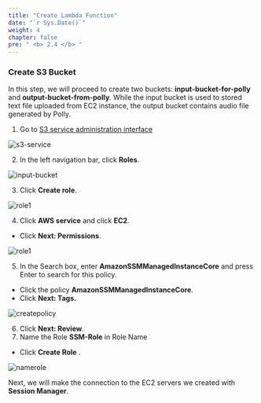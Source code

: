```yaml
---
title: "Create Lambda Function"
date: "`r Sys.Date()`"
weight: 4
chapter: false
pre: " <b> 2.4 </b> "
---
```


### Create S3 Bucket

In this step, we will proceed to create two buckets: **input-bucket-for-polly** and **output-bucket-from-polly**. While the input bucket is used to stored text file uploaded from EC2 instance, the output bucket contains audio file generated by Polly.

1. Go to [S3 service administration interface](https://console.aws.amazon.com/iamv2/)

![s3-service](/images/create-s3/choose-s3.png)

2. In the left navigation bar, click **Roles**.

![input-bucket](/images/create-s3/start-create-bucket-1.png)

3. Click **Create role**.

![role1](/images/2.prerequisite/039-iamrole.png)

4. Click **AWS service** and click **EC2**.

- Click **Next: Permissions**.

![role1](/images/2.prerequisite/40-iamrole.png)

5. In the Search box, enter **AmazonSSMManagedInstanceCore** and press Enter to search for this policy.

- Click the policy **AmazonSSMManagedInstanceCore**.
- Click **Next: Tags.**

![createpolicy](/images/2.prerequisite/041-iamrole.png)

6. Click **Next: Review**.
7. Name the Role **SSM-Role** in Role Name

- Click **Create Role** \.

![namerole](/images/2.prerequisite/042-iamrole.png)

Next, we will make the connection to the EC2 servers we created with **Session Manager**.
